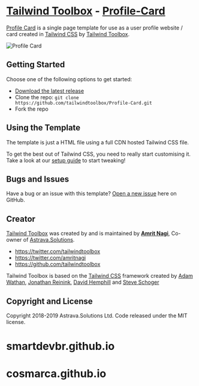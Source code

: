 # [Tailwind Toolbox](https://www.tailwindtoolbox.com/) - [Profile-Card](https://www.tailwindtoolbox.com/templates/profile-card)

[Profile Card](https://www.tailwindtoolbox.com/templates/profile-card) is a single page template for use as a user profile website / card created in [Tailwind CSS](https://tailwindcss.com/) by [Tailwind Toolbox](https://www.tailwindtoolbox.com/).

![Profile Card](https://www.tailwindtoolbox.com/templates/profile-card.png)

## Getting Started

Choose one of the following options to get started:
* [Download the latest release](https://github.com/tailwindtoolbox/Profile-Card/archive/master.zip)
* Clone the repo: `git clone https://github.com/tailwindtoolbox/Profile-Card.git`
* Fork the repo

## Using the Template

The template is just a HTML file using a full CDN hosted Tailwind CSS file.

To get the best out of Tailwind CSS, you need to really start customising it.
Take a look at our [setup guide](https://www.tailwindtoolbox.com/setup) to start tweaking!

## Bugs and Issues

Have a bug or an issue with this template? [Open a new issue](https://github.com/tailwindtoolbox/Profile-Card/issues/new) here on GitHub.

## Creator

[Tailwind Toolbox](https://www.tailwindtoolbox.com/) was created by and is maintained by **[Amrit Nagi](https://amritnagi.info/)**, Co-owner of [Astrava.Solutions](https://astrava.solutions).

* https://twitter.com/tailwindtoolbox
* https://twitter.com/amritnagi
* https://github.com/tailwindtoolbox

Tailwind Toolbox is based on the [Tailwind CSS](https://www.tailwindcss.com/) framework created by [Adam Wathan](https://twitter.com/adamwathan), [Jonathan Reinink](https://twitter.com/reinink), [David Hemphill](https://twitter.com/davidhemphill) and [Steve Schoger](https://twitter.com/steveschoger)




## Copyright and License

Copyright 2018-2019 Astrava.Solutions Ltd. Code released under the MIT license.
# smartdevbr.github.io
# cosmarca.github.io

